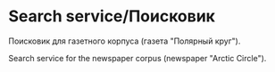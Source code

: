 # Search service/Поисковик 

Поисковик для газетного корпуса (газета "Полярный круг").

Search service for the newspaper corpus (newspaper "Arctic Circle").
